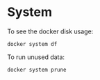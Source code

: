 #  System

To see the docker disk usage:

`docker system df`

To run unused data:

`docker system prune`